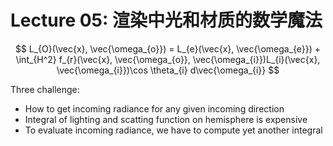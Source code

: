 # Lecture 05: 渲染中光和材质的数学魔法

$$
L_{O}(\vec{x}, \vec{\omega_{o}}) = L_{e}(\vec{x}, \vec{\omega_{e}}) + \int_{H^2} f_{r}(\vec{x}, \vec{\omega_{o}}, \vec{\omega_{i}})L_{i}(\vec{x}, \vec{\omega_{i}})\cos \theta_{i} d\vec{\omega_{i}}
$$

Three challenge:

- How to get incoming radiance for any given incoming direction
- Integral of lighting and scatting function on hemisphere is expensive
- To evaluate incoming radiance, we have to compute yet another integral
